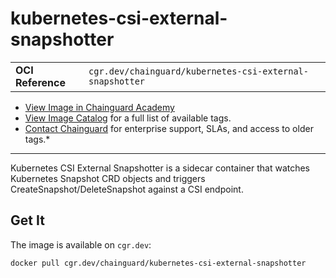 <!--monopod:start-->
# kubernetes-csi-external-snapshotter
| | |
| - | - |
| **OCI Reference** | `cgr.dev/chainguard/kubernetes-csi-external-snapshotter` |


* [View Image in Chainguard Academy](https://edu.chainguard.dev/chainguard/chainguard-images/reference/kubernetes-csi-external-snapshotter/overview/)
* [View Image Catalog](https://console.enforce.dev/images/catalog) for a full list of available tags.
* [Contact Chainguard](https://www.chainguard.dev/chainguard-images) for enterprise support, SLAs, and access to older tags.*

---
<!--monopod:end-->

Kubernetes CSI External Snapshotter is a sidecar container that watches Kubernetes Snapshot CRD objects and triggers CreateSnapshot/DeleteSnapshot against a CSI endpoint.

## Get It

The image is available on `cgr.dev`:

```
docker pull cgr.dev/chainguard/kubernetes-csi-external-snapshotter
```

<!--body:start-->
<!--body:end-->